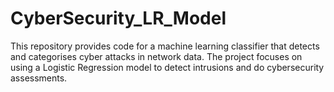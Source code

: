 # CyberSecurity_LR_Model
This repository provides code for a machine learning classifier that detects and categorises cyber attacks in network data. The project focuses on using a Logistic Regression model to detect intrusions and do cybersecurity assessments.
